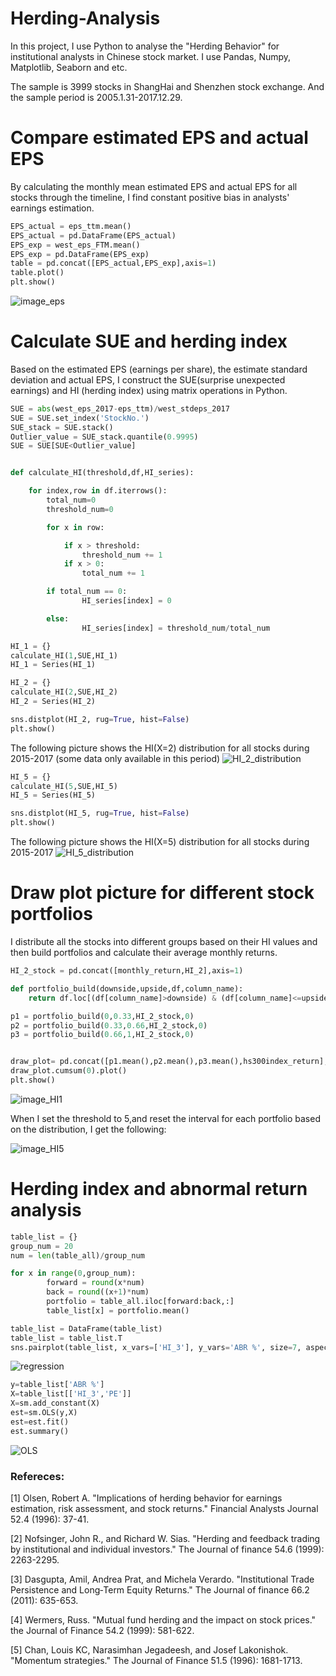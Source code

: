 # Herding-Analysis

In this project, I use Python to analyse the "Herding Behavior" for institutional analysts in Chinese stock market. I use Pandas, Numpy, Matplotlib, Seaborn and etc.

The sample is 3999 stocks in ShangHai and Shenzhen stock exchange. And the sample period is 2005.1.31-2017.12.29. 

# Compare estimated EPS and actual EPS 

By calculating the monthly mean estimated EPS and actual EPS for all stocks through the timeline, I find constant positive bias in analysts' earnings estimation.

```python
EPS_actual = eps_ttm.mean()
EPS_actual = pd.DataFrame(EPS_actual)
EPS_exp = west_eps_FTM.mean()
EPS_exp = pd.DataFrame(EPS_exp)
table = pd.concat([EPS_actual,EPS_exp],axis=1)
table.plot()
plt.show()
```
 
![image_eps](https://github.com/YourongYe/Python-Herding-Analysis/blob/master/EPS.png)

# Calculate SUE and herding index

Based on the estimated EPS (earnings per share), the estimate standard deviation and actual EPS, I construct the SUE(surprise unexpected earnings) and HI (herding index) using 
matrix operations in Python.

```python
SUE = abs(west_eps_2017-eps_ttm)/west_stdeps_2017
SUE = SUE.set_index('StockNo.')
SUE_stack = SUE.stack()
Outlier_value = SUE_stack.quantile(0.9995)
SUE = SUE[SUE<Outlier_value]


def calculate_HI(threshold,df,HI_series):

    for index,row in df.iterrows():
        total_num=0
        threshold_num=0

        for x in row:

            if x > threshold:
                threshold_num += 1
            if x > 0:
                total_num += 1

        if total_num == 0:
                HI_series[index] = 0

        else:
                HI_series[index] = threshold_num/total_num

HI_1 = {}
calculate_HI(1,SUE,HI_1)
HI_1 = Series(HI_1)

HI_2 = {}
calculate_HI(2,SUE,HI_2)
HI_2 = Series(HI_2)

sns.distplot(HI_2, rug=True, hist=False)
plt.show()
```

The following picture shows the HI(X=2) distribution for all stocks during 2015-2017 (some data only available in this period)
![HI_2_distribution](https://github.com/YourongYe/Python-Herding-Analysis/blob/master/HI_2_distribution.png)
    
```python
HI_5 = {}
calculate_HI(5,SUE,HI_5)
HI_5 = Series(HI_5)

sns.distplot(HI_5, rug=True, hist=False)
plt.show()
```
    
The following picture shows the HI(X=5) distribution for all stocks during 2015-2017 
![HI_5_distribution](https://github.com/YourongYe/Python-Herding-Analysis/blob/master/HI_5_distribution.png)

# Draw plot picture for different stock portfolios

I distribute all the stocks into different groups based on their HI values and then build portfolios and calculate their average monthly returns.

```python
HI_2_stock = pd.concat([monthly_return,HI_2],axis=1)

def portfolio_build(downside,upside,df,column_name):
    return df.loc[(df[column_name]>downside) & (df[column_name]<=upside)]

p1 = portfolio_build(0,0.33,HI_2_stock,0)
p2 = portfolio_build(0.33,0.66,HI_2_stock,0)
p3 = portfolio_build(0.66,1,HI_2_stock,0)


draw_plot= pd.concat([p1.mean(),p2.mean(),p3.mean(),hs300index_return],axis=1)
draw_plot.cumsum(0).plot()
plt.show()
```
    
![image_HI1](https://github.com/YourongYe/Python-Herding-Analysis/blob/master/HI1.png)
    
When I set the threshold to 5,and reset the interval for each portfolio based on the distribution, I get the following:

![image_HI5](https://github.com/YourongYe/Python-Herding-Analysis/blob/master/HI5.png)

# Herding index and abnormal return analysis

```python
table_list = {}
group_num = 20
num = len(table_all)/group_num

for x in range(0,group_num):
        forward = round(x*num)
        back = round((x+1)*num)
        portfolio = table_all.iloc[forward:back,:]
        table_list[x] = portfolio.mean()

table_list = DataFrame(table_list)
table_list = table_list.T
sns.pairplot(table_list, x_vars=['HI_3'], y_vars='ABR %', size=7, aspect=0.8, kind='reg')
```

![regression](https://github.com/YourongYe/Python-Herding-Analysis/blob/master/regression.png)

```python
y=table_list['ABR %']
X=table_list[['HI_3','PE']]
X=sm.add_constant(X)
est=sm.OLS(y,X)
est=est.fit()
est.summary()
```

![OLS](https://github.com/YourongYe/Python-Herding-Analysis/blob/master/OLS%20analysis.png)

### Refereces: 

[1] Olsen, Robert A. "Implications of herding behavior for earnings estimation, risk assessment, and stock returns." Financial Analysts Journal 52.4 (1996): 37-41.

[2] Nofsinger, John R., and Richard W. Sias. "Herding and feedback trading by institutional and individual investors." The Journal of finance 54.6 (1999): 2263-2295.

[3] Dasgupta, Amil, Andrea Prat, and Michela Verardo. "Institutional Trade Persistence and Long‐Term Equity Returns." The Journal of finance 66.2 (2011): 635-653.

[4] Wermers, Russ. "Mutual fund herding and the impact on stock prices." the Journal of Finance 54.2 (1999): 581-622.

[5] Chan, Louis KC, Narasimhan Jegadeesh, and Josef Lakonishok. "Momentum strategies." The Journal of Finance 51.5 (1996): 1681-1713.
